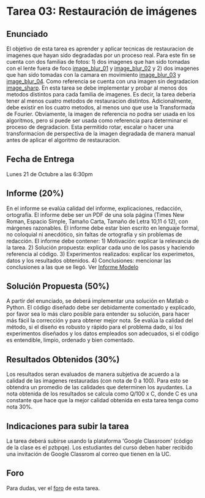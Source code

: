 # Tarea 03: Restauración de imágenes

## Enunciado
El objetivo de esta tarea es aprender y aplicar tecnicas de restauracion de imagenes que hayan sido degradadas por un proceso real. Para este fin se cuenta con dos familias de fotos: 1) dos imagenes que han sido tomadas con el lente fuera de foco [image_blur_01](https://github.com/domingomery/imagenes/blob/master/tareas/Tarea_03/image_blur_01.png) y [image_blur_02](https://github.com/domingomery/imagenes/blob/master/tareas/Tarea_03/image_blur_02.png) y 2) dos imagenes que han sido tomadas con la camara en movimiento [image_blur_03](https://github.com/domingomery/imagenes/blob/master/tareas/Tarea_03/image_blur_03.png) y [image_blur_04](https://github.com/domingomery/imagenes/blob/master/tareas/Tarea_03/image_blur_04.png). Como referencia se cuenta con una imagen sin degradacion [image_sharp](https://github.com/domingomery/imagenes/blob/master/tareas/Tarea_03/image_sharp.png). En esta tarea se debe implementar y probar al menos dos metodos distintos para cada familia de imagenes. Es decir, la tarea deberia tener al menos cuatro metodos de restauracion distintos. Adicionalmente, debe existir en los cuatro metodos, al menos uno que use la Transformada de Fourier. Obviamente, la imagen de referencia no podra ser usada en los algoritmos, pero si puede ser usada como referencia para determinar el proceso de degradacion. Esta permitido rotar, escalar o hacer una transformacion de perspectiva de la imagen degradada de manera manual antes de aplicar el algoritmo de restauracion.



## Fecha de Entrega
Lunes 21 de Octubre a las 6:30pm

## Informe (20%)
En el informe se evalúa calidad del informe, explicaciones, redacción, ortografía. El informe debe ser un PDF de una sola página (Times New Roman, Espacio Simple, Tamaño Carta, Tamaño de Letra 10,11 ó 12), con márgenes razonables. El informe debe estar bien escrito en lenguaje formal, no coloquial ni anecdótico, sin faltas de ortografía y sin problemas de redacción. El informe debe contener: 1) Motivación: explicar la relevancia de la tarea. 2) Solución propuesta: explicar cada uno de los pasos y haciendo referencia al código. 3) Experimentos realizados: explicar los experimetos, datos y los resultados obtenidos. 4) Conclusiones: mencionar las conclusiones a las que se llegó. Ver [Informe Modelo](https://github.com/domingomery/imagenes/blob/master/tareas/TareaModelo.pdf)

## Solución Propuesta (50%)
A partir del enunciado, se deberá implementar una solución en Matlab o Python. El código diseñado debe ser debidamente comentado y explicado, por favor sea lo más claro posible para entender su solución, para hacer más fácil la corrección y para obtener mejor nota. Se evalúa la calidad del método, si el diseño es robusto y rápido para el problema dado, si los experimentos diseñados y los datos empleados son adecuados, si el código es entendible, limpio, ordenado y bien comentado.

## Resultados Obtenidos (30%)
Los resultados seran evaluados de manera subjetiva de acuerdo a la calidad de las imagenes restauradas (con nota de 0 a 100). Para esto se obtendra un promedio de las calidades que determinen los ayudantes. La nota obtenida de los resultados se calcula como Q/100 x C, donde C es una constante que hace que la mejor calidad obtenida en esta tarea tenga como nota 30%. 


## Indicaciones para subir la tarea
La tarea deberá subirse usando la plataforma 'Google Classroom' (código de la clase es el pzbpqe). Los estudiantes del curso deben haber recibido una invitación de Google Classrom al correo que tienen en la UC.

## Foro
Para dudas, ver el [foro](https://github.com/domingomery/imagenes/issues/3) de esta tarea.
